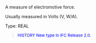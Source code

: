 A measure of electromotive force.

Usually measured in Volts (V, W/A).

Type: REAL

> <font size="-1" color="#0000FF">HISTORY New type in IFC Release 2.0.
</font>